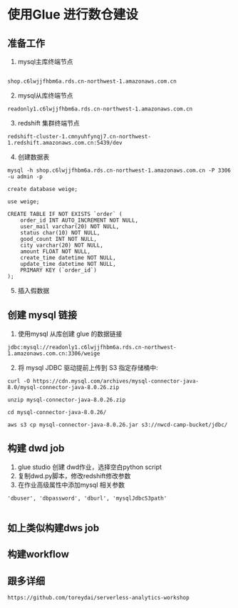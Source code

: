 # 使用Glue 进行数仓建设
## 准备工作
1. mysql主库终端节点
```

shop.c6lwjjfhbm6a.rds.cn-northwest-1.amazonaws.com.cn
```
2. mysql从库终端节点
```
readonly1.c6lwjjfhbm6a.rds.cn-northwest-1.amazonaws.com.cn
```
3. redshift 集群终端节点
```
redshift-cluster-1.cmnyuhfynqj7.cn-northwest-1.redshift.amazonaws.com.cn:5439/dev

```
4. 创建数据表
```
mysql -h shop.c6lwjjfhbm6a.rds.cn-northwest-1.amazonaws.com.cn -P 3306 -u admin -p

create database weige;

use weige;

CREATE TABLE IF NOT EXISTS `order` (
    order_id INT AUTO_INCREMENT NOT NULL,
    user_mail varchar(20) NOT NULL,
    status char(10) NOT NULL, 
    good_count INT NOT NULL,
    city varchar(20) NOT NULL,
    amount FLOAT NOT NULL,
    create_time datetime NOT NULL,
    update_time datetime NOT NULL,
    PRIMARY KEY (`order_id`)
);
```
5. 插入假数据

## 创建 mysql 链接
1. 使用mysql 从库创建 glue 的数据链接
```
jdbc:mysql://readonly1.c6lwjjfhbm6a.rds.cn-northwest-1.amazonaws.com.cn:3306/weige
```

2. 将 mysql JDBC 驱动提前上传到 S3 指定存储桶中:
```
curl -O https://cdn.mysql.com/archives/mysql-connector-java-
8.0/mysql-connector-java-8.0.26.zip

unzip mysql-connector-java-8.0.26.zip

cd mysql-connector-java-8.0.26/

aws s3 cp mysql-connector-java-8.0.26.jar s3://nwcd-camp-bucket/jdbc/
```

## 构建 dwd job
1. glue studio 创建 dwd作业，选择空白python script
2. 复制dwd.py脚本，修改redshift修改参数
3. 在作业高级属性中添加mysql 相关参数 
```
'dbuser', 'dbpassword', 'dburl', 'mysqlJdbcS3path'
 
```

## 如上类似构建dws job

## 构建workflow

## 跟多详细
```
https://github.com/toreydai/serverless-analytics-workshop
```
